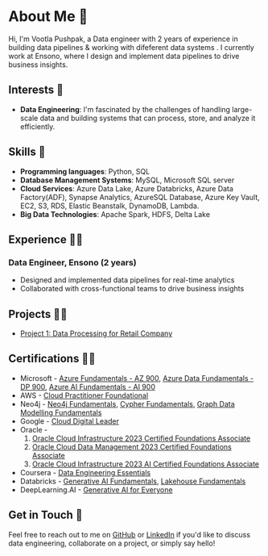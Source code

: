 # About Me 👋
Hi, I'm Vootla Pushpak, a Data engineer with 2 years of experience in building data pipelines & working with difeferent data systems . I currently work at Ensono, where I design and implement data pipelines to drive business insights.

## Interests 🔭
* **Data Engineering**: I'm fascinated by the challenges of handling large-scale data and building systems that can process, store, and analyze it efficiently.

## Skills 🦾
* **Programming languages**: Python, SQL
* **Database Management Systems**: MySQL, Microsoft SQL server
* **Cloud Services**: Azure Data Lake, Azure Databricks, Azure Data Factory(ADF), Synapse Analytics, AzureSQL Database, Azure Key Vault, EC2, S3, RDS, Elastic Beanstalk, DynamoDB, Lambda.
* **Big Data Technologies**: Apache Spark, HDFS, Delta Lake

## Experience 👨‍💻
### Data Engineer, Ensono (2 years)
* Designed and implemented data pipelines for real-time analytics
* Collaborated with cross-functional teams to drive business insights

## Projects 🧑‍🔧
* [Project 1: Data Processing for Retail Company](https://github.com/PushpakVootla21/Retail_Data_Engineering_Project)

## Certifications 👨‍🎓

* Microsoft - [Azure Fundamentals - AZ 900](https://www.credly.com/badges/bc330886-43b4-4b3d-ac7a-8a17d526d667/linked_in_profile), [Azure Data Fundamentals - DP 900](https://www.credly.com/badges/2963bd31-1acb-4194-96d9-aedd40d7546f/linked_in_profile), [Azure AI Fundamentals - AI 900](https://learn.microsoft.com/api/credentials/share/en-us/VootlaPushpak-5479/54C0FB6E1020CD53)
* AWS - [Cloud Practitioner Foundational](https://www.credly.com/badges/e8e77453-d9f5-4ad1-8c9f-9fe40f9d5355/linked_in_profile)
* Neo4j - [Neo4j Fundamentals](https://graphacademy.neo4j.com/u/13ffa2d7-de41-48fe-a8d1-4b2cdeab225a/neo4j-fundamentals/), [Cypher Fundamentals](https://graphacademy.neo4j.com/u/13ffa2d7-de41-48fe-a8d1-4b2cdeab225a/cypher-fundamentals/), [Graph Data Modelling Fundamentals](https://graphacademy.neo4j.com/u/13ffa2d7-de41-48fe-a8d1-4b2cdeab225a/modeling-fundamentals/)
* Google - [Cloud Digital Leader](https://www.credential.net/60e2e6ed-27af-44b2-85e9-5adc66dc3066)
* Oracle -
  1. [Oracle Cloud Infrastructure 2023 Certified Foundations Associate](https://catalog-education.oracle.com/pls/certview/sharebadge?id=C8384B1F06A5FC1B8C83515896D01189CEFB7FC785317D5F1C86EB37A57DF2CA)
  2.  [Oracle Cloud Data Management 2023 Certified Foundations Associate](https://catalog-education.oracle.com/pls/certview/sharebadge?id=CC886834DBBFF0EFB0033B63F8813ADFFE6AD0EC59F3DAE8FA159C0F791EBBEE)
  3.  [Oracle Cloud Infrastructure 2023 AI Certified Foundations Associate](https://catalog-education.oracle.com/pls/certview/sharebadge?id=5796615F8EB7C9A9B591C3778593E6AF4D91773B108F801235D315E33F8949D0)
* Coursera - [Data Engineering Essentials](https://www.credly.com/badges/2b4142f2-c5dd-48ae-8e92-0648c749f7e2)
* Databricks - [Generative AI Fundamentals](https://credentials.databricks.com/988285f5-5596-463d-933f-5628d602a900), [Lakehouse Fundamentals](https://credentials.databricks.com/84038ff1-64a5-4fc9-b6a4-2391c851bddc)
* DeepLearning.AI - [Generative AI for Everyone](https://www.coursera.org/account/accomplishments/verify/5K96SMHP8HLU)

## Get in Touch 📩
Feel free to reach out to me on  [GitHub](https://github.com/PushpakVootla21) or [LinkedIn](https://www.linkedin.com/in/pushpak-vootla-a214b1169/) if you'd like to discuss data engineering, collaborate on a project, or simply say hello!
